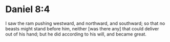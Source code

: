 # Daniel 8:4

I saw the ram pushing westward, and northward, and southward; so that no beasts might stand before him, neither [was there any] that could deliver out of his hand; but he did according to his will, and became great.